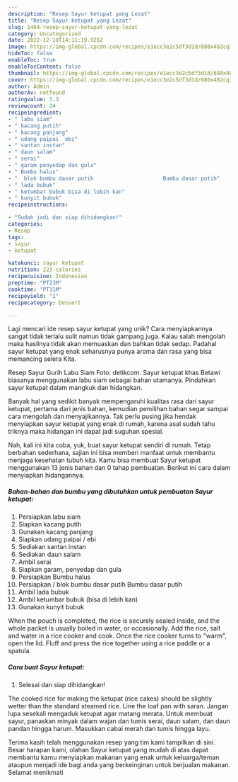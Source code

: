 ```yaml
---
description: "Resep Sayur ketupat yang Lezat"
title: "Resep Sayur ketupat yang Lezat"
slug: 1464-resep-sayur-ketupat-yang-lezat
category: Uncategorized
date: 2022-12-10T14:11:19.925Z
image: https://img-global.cpcdn.com/recipes/e1ecc3e2c5df3d1d/680x482cq70/sayur-ketupat-foto-resep-utama.jpg
hideToc: false
enableToc: true
enableTocContent: false
thumbnail: https://img-global.cpcdn.com/recipes/e1ecc3e2c5df3d1d/680x482cq70/sayur-ketupat-foto-resep-utama.jpg
cover: https://img-global.cpcdn.com/recipes/e1ecc3e2c5df3d1d/680x482cq70/sayur-ketupat-foto-resep-utama.jpg
author: Admin
authorAv: notfound
ratingvalue: 3.3
reviewcount: 24
recipeingredient:
- " labu siam"
- " kacang putih"
- " kacang panjang"
- " udang paipai  ebi"
- " santan instan"
- " daun salam"
- " serai"
- " garam penyedap dan gula"
- " Bumbu halus"
- "  blok bumbu dasar putih                      Bumbu dasar putih"
- " lada bubuk"
- " ketumbar bubuk bisa di lebih kan"
- " kunyit bubuk"
recipeinstructions:

- "Sudah jadi dan siap dihidangkan!"
categories:
- Resep
tags:
- sayur
- ketupat

katakunci: sayur ketupat 
nutrition: 223 calories
recipecuisine: Indonesian
preptime: "PT23M"
cooktime: "PT31M"
recipeyield: "1"
recipecategory: Dessert

---
```





Lagi mencari ide resep sayur ketupat yang unik? Cara menyiapkannya sangat tidak terlalu sulit namun tidak gampang juga. Kalau salah mengolah maka hasilnya tidak akan memuaskan dan bahkan tidak sedap. Padahal sayur ketupat yang enak seharusnya punya aroma dan rasa yang bisa memancing selera Kita.





Resep Sayur Gurih Labu Siam Foto: detikcom. Sayur ketupat khas Betawi biasanya menggunakan labu siam sebagai bahan utamanya. Pindahkan sayur ketupat dalam mangkuk dan hidangkan.

Banyak hal yang sedikit banyak mempengaruhi kualitas rasa dari sayur ketupat, pertama dari jenis bahan, kemudian pemilihan bahan segar sampai cara mengolah dan menyajikannya. Tak perlu pusing jika hendak menyiapkan sayur ketupat yang enak di rumah, karena asal sudah tahu triknya maka hidangan ini dapat jadi suguhan spesial.






Nah, kali ini kita coba, yuk, buat sayur ketupat sendiri di rumah. Tetap berbahan sederhana, sajian ini bisa memberi manfaat untuk membantu menjaga kesehatan tubuh kita. Kamu bisa membuat Sayur ketupat menggunakan 13 jenis bahan dan 0 tahap pembuatan. Berikut ini cara dalam menyiapkan hidangannya.

<!--inarticleads1-->

##### Bahan-bahan dan bumbu yang dibutuhkan untuk pembuatan Sayur ketupat:

1. Persiapkan  labu siam
1. Siapkan  kacang putih
1. Gunakan  kacang panjang
1. Siapkan  udang paipai / ebi
1. Sediakan  santan instan
1. Sediakan  daun salam
1. Ambil  serai
1. Siapkan  garam, penyedap dan gula
1. Persiapkan  Bumbu halus
1. Persiapkan  / blok bumbu dasar putih                      Bumbu dasar putih
1. Ambil  lada bubuk
1. Ambil  ketumbar bubuk (bisa di lebih kan)
1. Gunakan  kunyit bubuk


When the pouch is completed, the rice is securely sealed inside, and the whole packet is usually boiled in water, or occasionally. Add the rice, salt and water in a rice cooker and cook. Once the rice cooker turns to &#34;warm&#34;, open the lid. Fluff and press the rice together using a rice paddle or a spatula. 

<!--inarticleads2-->

##### Cara buat Sayur ketupat:


1. Selesai dan siap dihidangkan!

The cooked rice for making the ketupat (rice cakes) should be slightly wetter than the standard steamed rice. Line the loaf pan with saran. Jangan lupa sesekali mengaduk ketupat agar matang merata. Untuk membuat sayur, panaskan minyak dalam wajan dan tumis serai, daun salam, dan daun pandan hingga harum. Masukkan cabai merah dan tumis hingga layu. 

Terima kasih telah menggunakan resep yang tim kami tampilkan di sini. Besar harapan kami, olahan Sayur ketupat yang mudah di atas dapat membantu kamu menyiapkan makanan yang enak untuk keluarga/teman ataupun menjadi ide bagi anda yang berkeinginan untuk berjualan makanan. Selamat menikmati
